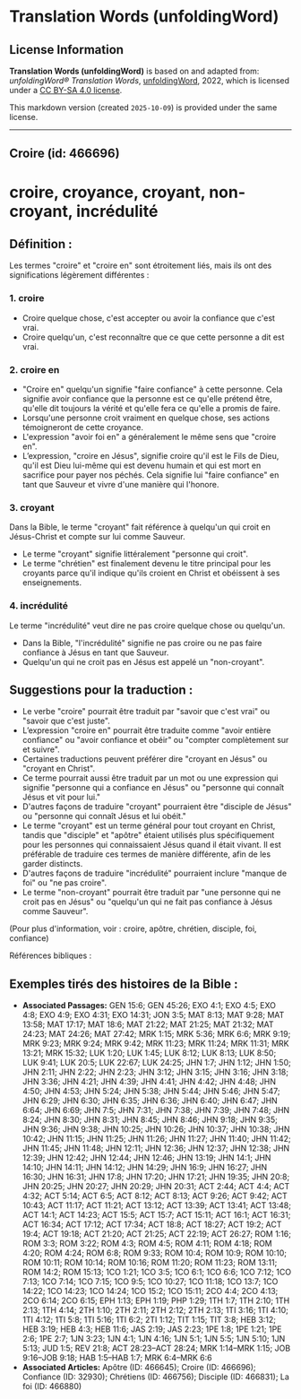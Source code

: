 # Translation Words (unfoldingWord)

## License Information

**Translation Words (unfoldingWord)** is based on and adapted from: _unfoldingWord® Translation Words_, [unfoldingWord](https://unfoldingword.org/utw), 2022, which is licensed under a [CC BY-SA 4.0 license](https://creativecommons.org/licenses/by-sa/4.0/legalcode.en).

This markdown version (created `2025-10-09`) is provided under the same license.



--------------------------------

## Croire (id: 466696)

croire, croyance, croyant, non\-croyant, incrédulité
====================================================

Définition :
------------

Les termes "croire" et "croire en" sont étroitement liés, mais ils ont des significations légèrement différentes :

### 1\. croire

* Croire quelque chose, c'est accepter ou avoir la confiance que c'est vrai.
* Croire quelqu'un, c'est reconnaître que ce que cette personne a dit est vrai.

### 2\. croire en

* "Croire en" quelqu'un signifie "faire confiance" à cette personne. Cela signifie avoir confiance que la personne est ce qu'elle prétend être, qu'elle dit toujours la vérité et qu'elle fera ce qu'elle a promis de faire.
* Lorsqu'une personne croit vraiment en quelque chose, ses actions témoigneront de cette croyance.
* L'expression "avoir foi en" a généralement le même sens que "croire en".
* L’expression, "croire en Jésus", signifie croire qu'il est le Fils de Dieu, qu'il est Dieu lui\-même qui est devenu humain et qui est mort en sacrifice pour payer nos péchés. Cela signifie lui "faire confiance" en tant que Sauveur et vivre d'une manière qui l'honore.

### 3\. croyant

Dans la Bible, le terme "croyant" fait référence à quelqu'un qui croit en Jésus\-Christ et compte sur lui comme Sauveur.

* Le terme "croyant" signifie littéralement "personne qui croit".
* Le terme "chrétien" est finalement devenu le titre principal pour les croyants parce qu'il indique qu'ils croient en Christ et obéissent à ses enseignements.

### 4\. incrédulité

Le terme "incrédulité" veut dire ne pas croire quelque chose ou quelqu'un.

* Dans la Bible, "l'incrédulité" signifie ne pas croire ou ne pas faire confiance à Jésus en tant que Sauveur.
* Quelqu'un qui ne croit pas en Jésus est appelé un "non\-croyant".

Suggestions pour la traduction :
--------------------------------

* Le verbe "croire" pourrait être traduit par "savoir que c'est vrai" ou "savoir que c'est juste".
* L’expression "croire en" pourrait être traduite comme "avoir entière confiance" ou "avoir confiance et obéir" ou "compter complètement sur et suivre".
* Certaines traductions peuvent préférer dire "croyant en Jésus" ou "croyant en Christ".
* Ce terme pourrait aussi être traduit par un mot ou une expression qui signifie "personne qui a confiance en Jésus" ou "personne qui connaît Jésus et vit pour lui."
* D'autres façons de traduire "croyant" pourraient être "disciple de Jésus" ou "personne qui connaît Jésus et lui obéit."
* Le terme "croyant" est un terme général pour tout croyant en Christ, tandis que "disciple" et "apôtre" étaient utilisés plus spécifiquement pour les personnes qui connaissaient Jésus quand il était vivant. Il est préférable de traduire ces termes de manière différente, afin de les garder distincts.
* D'autres façons de traduire "incrédulité" pourraient inclure "manque de foi" ou "ne pas croire".
* Le terme "non\-croyant" pourrait être traduit par "une personne qui ne croit pas en Jésus" ou "quelqu'un qui ne fait pas confiance à Jésus comme Sauveur".

(Pour plus d'information, voir : croire, apôtre, chrétien, disciple, foi, confiance)

Références bibliques :

Exemples tirés des histoires de la Bible :
------------------------------------------

* **Associated Passages:** GEN 15:6; GEN 45:26; EXO 4:1; EXO 4:5; EXO 4:8; EXO 4:9; EXO 4:31; EXO 14:31; JON 3:5; MAT 8:13; MAT 9:28; MAT 13:58; MAT 17:17; MAT 18:6; MAT 21:22; MAT 21:25; MAT 21:32; MAT 24:23; MAT 24:26; MAT 27:42; MRK 1:15; MRK 5:36; MRK 6:6; MRK 9:19; MRK 9:23; MRK 9:24; MRK 9:42; MRK 11:23; MRK 11:24; MRK 11:31; MRK 13:21; MRK 15:32; LUK 1:20; LUK 1:45; LUK 8:12; LUK 8:13; LUK 8:50; LUK 9:41; LUK 20:5; LUK 22:67; LUK 24:25; JHN 1:7; JHN 1:12; JHN 1:50; JHN 2:11; JHN 2:22; JHN 2:23; JHN 3:12; JHN 3:15; JHN 3:16; JHN 3:18; JHN 3:36; JHN 4:21; JHN 4:39; JHN 4:41; JHN 4:42; JHN 4:48; JHN 4:50; JHN 4:53; JHN 5:24; JHN 5:38; JHN 5:44; JHN 5:46; JHN 5:47; JHN 6:29; JHN 6:30; JHN 6:35; JHN 6:36; JHN 6:40; JHN 6:47; JHN 6:64; JHN 6:69; JHN 7:5; JHN 7:31; JHN 7:38; JHN 7:39; JHN 7:48; JHN 8:24; JHN 8:30; JHN 8:31; JHN 8:45; JHN 8:46; JHN 9:18; JHN 9:35; JHN 9:36; JHN 9:38; JHN 10:25; JHN 10:26; JHN 10:37; JHN 10:38; JHN 10:42; JHN 11:15; JHN 11:25; JHN 11:26; JHN 11:27; JHN 11:40; JHN 11:42; JHN 11:45; JHN 11:48; JHN 12:11; JHN 12:36; JHN 12:37; JHN 12:38; JHN 12:39; JHN 12:42; JHN 12:44; JHN 12:46; JHN 13:19; JHN 14:1; JHN 14:10; JHN 14:11; JHN 14:12; JHN 14:29; JHN 16:9; JHN 16:27; JHN 16:30; JHN 16:31; JHN 17:8; JHN 17:20; JHN 17:21; JHN 19:35; JHN 20:8; JHN 20:25; JHN 20:27; JHN 20:29; JHN 20:31; ACT 2:44; ACT 4:4; ACT 4:32; ACT 5:14; ACT 6:5; ACT 8:12; ACT 8:13; ACT 9:26; ACT 9:42; ACT 10:43; ACT 11:17; ACT 11:21; ACT 13:12; ACT 13:39; ACT 13:41; ACT 13:48; ACT 14:1; ACT 14:23; ACT 15:5; ACT 15:7; ACT 15:11; ACT 16:1; ACT 16:31; ACT 16:34; ACT 17:12; ACT 17:34; ACT 18:8; ACT 18:27; ACT 19:2; ACT 19:4; ACT 19:18; ACT 21:20; ACT 21:25; ACT 22:19; ACT 26:27; ROM 1:16; ROM 3:3; ROM 3:22; ROM 4:3; ROM 4:5; ROM 4:11; ROM 4:18; ROM 4:20; ROM 4:24; ROM 6:8; ROM 9:33; ROM 10:4; ROM 10:9; ROM 10:10; ROM 10:11; ROM 10:14; ROM 10:16; ROM 11:20; ROM 11:23; ROM 13:11; ROM 14:2; ROM 15:13; 1CO 1:21; 1CO 3:5; 1CO 6:1; 1CO 6:6; 1CO 7:12; 1CO 7:13; 1CO 7:14; 1CO 7:15; 1CO 9:5; 1CO 10:27; 1CO 11:18; 1CO 13:7; 1CO 14:22; 1CO 14:23; 1CO 14:24; 1CO 15:2; 1CO 15:11; 2CO 4:4; 2CO 4:13; 2CO 6:14; 2CO 6:15; EPH 1:13; EPH 1:19; PHP 1:29; 1TH 1:7; 1TH 2:10; 1TH 2:13; 1TH 4:14; 2TH 1:10; 2TH 2:11; 2TH 2:12; 2TH 2:13; 1TI 3:16; 1TI 4:10; 1TI 4:12; 1TI 5:8; 1TI 5:16; 1TI 6:2; 2TI 1:12; TIT 1:15; TIT 3:8; HEB 3:12; HEB 3:19; HEB 4:3; HEB 11:6; JAS 2:19; JAS 2:23; 1PE 1:8; 1PE 1:21; 1PE 2:6; 1PE 2:7; 1JN 3:23; 1JN 4:1; 1JN 4:16; 1JN 5:1; 1JN 5:5; 1JN 5:10; 1JN 5:13; JUD 1:5; REV 21:8; ACT 28:23–ACT 28:24; MRK 1:14–MRK 1:15; JOB 9:16–JOB 9:18; HAB 1:5–HAB 1:7; MRK 6:4–MRK 6:6
* **Associated Articles:** Apôtre (ID: 466645); Croire (ID: 466696); Confiance (ID: 32930); Chrétiens (ID: 466756); Disciple (ID: 466831); La foi (ID: 466880)

